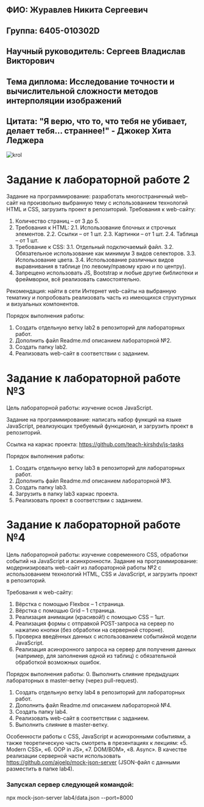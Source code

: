 ## ФИО: Журавлев Никита Сергеевич
## Группа: 6405-010302D
## Научный руководитель: Сергеев Владислав Викторович
## Тема диплома: Исследование точности и вычислительной сложности методов интерполяции изображений
## Цитата: "Я верю, что то, что тебя не убивает, делает тебя… страннее!" - Джокер Хита Леджера

![krol](https://github.com/user-attachments/assets/753bc244-646d-4e7c-86f2-20c8e3e78709)

# Задание к лабораторной работе 2

Задание на программирование: разработать многостраничный web-сайт на произвольно выбранную тему с использованием технологий HTML и CSS, загрузить проект в репозиторий.
Требования к web-сайту:
1.	Количество страниц – от 3 до 5.
2.	Требования к HTML:
2.1.	Использование блочных и строчных элементов.
2.2.	Ссылки – от 1 шт.
2.3.	Картинки – от 1 шт.
2.4.	Таблица – от 1 шт.
3.	Требование к CSS:
3.1.	Отдельный подключаемый файл.
3.2.	Обязательное использование как минимум 3 видов селекторов.
3.3.	Использование цвета.
3.4.	Использование различных видов выравнивания в таблице (по левому/правому краю и по центру).
4.	Запрещено использовать JS, Bootstrap и любые другие библиотеки и фреймворки, всё реализовать самостоятельно.

Рекомендация: найти в сети Интернет web-сайты на выбранную тематику и попробовать реализовать часть из имеющихся структурных и визуальных компонентов.

Порядок выполнения работы:
1.	Создать отдельную ветку lab2 в репозиторий для лабораторных работ.
2.	Дополнить файл Readme.md описанием лабораторной №2.
3.	Создать папку lab2.
4.	Реализовать web-сайт в соответствии с заданием.

# Задание к лабораторной работе №3

Цель лабораторной работы: изучение основ JavaScript.

Задание на программирование: написать набор функций на языке JavaScript, реализующих требуемый функционал, и загрузить проект в репозиторий.

Ссылка на каркас проекта: https://github.com/teach-kirshdv/js-tasks

Порядок выполнения работы:

1.  Создать отдельную ветку lab3 в репозиторий для лабораторных работ.
2.  Дополнить файл Readme.md описанием лабораторной №3.
3.  Создать папку lab3.
4.  Загрузить в папку lab3 каркас проекта.
5.  Реализовать проект в соответствии с заданием.

# Задание к лабораторной работе №4
Цель лабораторной работы: изучение современного CSS, обработки событий на JavaScript и асинхронности.
Задание на программирование: модернизировать web-сайт из лабораторной работы №2 с использованием технологий HTML, CSS и JavaScript, и загрузить проект в репозиторий.

Требования к web-сайту:
1.  Вёрстка с помощью Flexbox – 1 страница.
2.  Вёрстка с помощью Grid – 1 страница.
3.  Реализация анимации (красивой!) с помощью CSS – 1шт.
4.  Реализация формы с отправкой POST-запроса на сервер по нажатию кнопки (без обработки на серверной стороне).
5.  Проверка введённых данных с использованием событийной модели JavaScript.
6.  Реализация асинхронного запроса на сервер для получения данных (например, для заполнения одной из таблиц) с обязательной обработкой возможных ошибок.

Порядок выполнения работы:
0.  Выполнить слияние предыдущих лабораторных в master-ветку (через pull-request).
1.  Создать отдельную ветку lab4 в репозиторий для лабораторных работ.
2.  Дополнить файл Readme.md описанием лабораторной №4.
3.  Создать папку lab4.
4.  Реализовать web-сайт в соответствии с заданием.
5.  Выполнить слияние в master-ветку.

Особенности работы с СSS, JavaScript и асинхронными событиями, а также теоретическую часть смотреть в презентациях к лекциям: «5. Modern CSS», «6. OOP in JS», «7. DOM/BOM», «8. Async».
В качестве реализации серверной части использовать https://github.com/ajoelp/mock-json-server (JSON-файл с данными разместить в папке lab4).

### Запускал сервер следующей командой:
npx mock-json-server lab4/data.json --port=8000